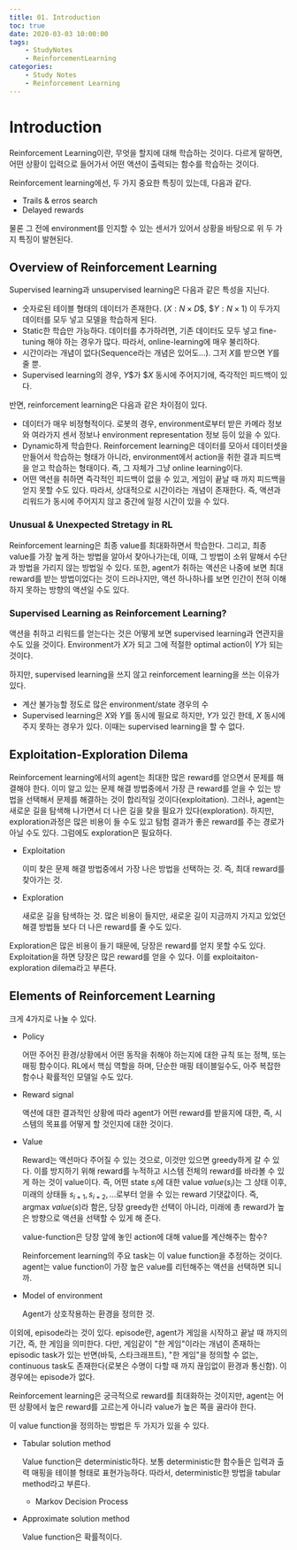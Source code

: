 ```yaml
---
title: 01. Introduction
toc: true
date: 2020-03-03 10:00:00
tags:
	- StudyNotes
	- ReinforcementLearning
categories:
	- Study Notes
	- Reinforcement Learning
---
```




# Introduction



Reinforcement Learning이란, 무엇을 할지에 대해 학습하는 것이다. 다르게 말하면, 어떤 상황이 입력으로 들어가서 어떤 액션이 출력되는 함수를 학습하는 것이다.

Reinforcement learning에선, 두 가지 중요한 특징이 있는데, 다음과 같다.

- Trails & erros search
- Delayed rewards

물론 그 전에 environment를 인지할 수 있는 센서가 있어서 상황을 바탕으로 위 두 가지 특징이 발현된다.



## Overview of Reinforcement Learning

Supervised learning과 unsupervised learning은 다음과 같은 특성을 지닌다.

- 숫자로된 테이블 형태의 데이터가 존재한다. ($X: N × D$$, $$Y: N × 1$) 이 두가지 데이터를 모두 넣고 모델을 학습하게 된다.
- Static한 학습만 가능하다. 데이터를 추가하려면, 기존 데이터도 모두 넣고 fine-tuning 해야 하는 경우가 많다. 따라서, online-learning에 매우 불리하다.
- 시간이라는 개념이 없다(Sequence라는 개념은 있어도...). 그저 $X$를 받으면 $Y$를 줄 뿐. 
- Supervised learning의 경우, $Y$$가 $$X$ 동시에 주어지기에, 즉각적인 피드백이 있다.



반면, reinforcement learning은 다음과 같은 차이점이 있다.

-  데이터가 매우 비정형적이다. 로봇의 경우, environment로부터 받은 카메라 정보와 여라가지 센서 정보나 environment representation 정보 등이 있을 수 있다.
- Dynamic하게 학습한다. Reinforcement learning은 데이터를 모아서 데이터셋을 만들어서 학습하는 형태가 아니라, environment에서 action을 취한 결과 피드백을 얻고 학습하는 형태이다. 즉, 그 자체가 그냥 online learning이다.
- 어떤 액션을 취하면 즉각적인 피드백이 없을 수 있고, 게임이 끝날 때 까지 피드백을 얻지 못할 수도 있다. 따라서, 상대적으로 시간이라는 개념이 존재한다. 즉, 액션과 리워드가 동시에 주어지지 않고 중간에 일정 시간이 있을 수 있다.



### Unusual & Unexpected Stretagy in RL

Reinforcement learning은 최종 value를 최대화하면서 학습한다. 그리고, 최종 value를 가장 높게 하는 방법을 알아서 찾아나가는데, 이때, 그 방법이 소위 말해서 수단과 방법을 가리지 않는 방법일 수  있다. 또한, agent가 취하는 액션은 나중에 보면 최대 reward를 받는 방법이었다는 것이 드러나지만, 액션 하나하나를 보면 인간이 전혀 이해하지 못하는 방향의 액션일 수도 있다.



### Supervised Learning as Reinforcement Learning?

액션을 취하고 리워드를 얻는다는 것은 어떻게 보면 supervised learning과 연관지을 수도 있을 것이다. Environment가 $X$가 되고 그에 적절한 optimal action이 $Y$가 되는 것이다.

하지만, supervised learning을 쓰지 않고 reinforcement learning을 쓰는 이유가 있다.

- 계산 불가능할 정도로 많은 environment/state 경우의 수
- Supervised learning은 $X$와 $Y$를 동시에 필요로 하지만, $Y$가 있긴 한데, $X$ 동시에 주지 못하는 경우가 있다. 이때는 supervised learning을 할 수 없다.



## Exploitation-Exploration Dilema

Reinforcement learning에서의 agent는 최대한 많은 reward를 얻으면서 문제를 해결해야 한다. 이미 알고 있는 문제 해결 방법중에서 가장 큰 reward를 얻을 수 있는 방법을 선택해서 문제를 해결하는 것이 합리적일 것이다(exploitation). 그러나, agent는 새로운 길을 탐색해 나가면서 더 나은 길을 찾을 필요가 있다(exploration). 하지만, exploration과정은 많은 비용이 들 수도 있고 탐험 결과가 좋은 reward를 주는 경로가 아닐 수도 있다. 그럼에도 exploration은 필요하다.

- Exploitation

  이미 찾은 문제 해결 방법중에서 가장 나은 방법을 선택하는 것. 즉, 최대 reward를 찾아가는 것.

- Exploration

  새로운 길을 탐색하는 것. 많은 비용이 들지만, 새로운 길이 지금까지 가지고 있었던 해결 방법들 보다 더 나은 reward를 줄 수도 있다.

Exploration은 많은 비용이 들기 때문에, 당장은 reward를 얻지 못할 수도 있다. Exploitation을 하면 당장은 많은 reward를 얻을 수 있다. 이를 exploitaiton-exploration dilema라고 부른다.



## Elements of Reinforcement Learning

크게 4가지로 나눌 수 있다.

- Policy

  어떤 주어진 환경/상황에서 어떤 동작을 취해야 하는지에 대한 규칙 또는 정책, 또는 매핑 함수이다. RL에서 핵심 역할을 하며, 단순한 매핑 테이블일수도, 아주 복잡한 함수나 확률적인 모델일 수도 있다.

- Reward signal

  액션에 대한 결과적인 상황에 따라 agent가 어떤 reward를 받을지에 대한, 즉, 시스템의 목표를 어떻게 할 것인지에 대한 것이다.

- Value

  Reward는 액션마다 주어질 수 있는 것으로, 이것만 있으면 greedy하게 갈 수 있다. 이를 방지하기 위해 reward를 누적하고 시스템 전체의 reward를 바라볼 수 있게 하는 것이 value이다. 즉, 어떤 state $s_{i}$에 대한 value $value(s_i)$는 그 상태 이후, 미래의 상태들 $s_{i+1}, s_{i+2},...$로부터 얻을 수 있는 reward 기댓값이다. 즉, $\text{argmax} ~ value(s)$라 함은, 당장 greedy한 선택이 아니라, 미래에 총 reward가 높은 방향으로 액션을 선택할 수 있게 해 준다.

  value-function은 당장 앞에 놓인 action에 대해 value를 계산해주는 함수?

  Reinforcement learning의 주요 task는 이 value function을 추정하는 것이다. agent는 value function이 가장 높은 value를 리턴해주는 액션을 선택하면 되니까.

- Model of environment

  Agent가 상호작용하는 환경을 정의한 것.

이외에, episode라는 것이 있다. episode란, agent가 게임을 시작하고 끝날 때 까지의 기간, 즉, 한 게임을 의미한다. 다만, 게임같이 "한 게임"이라는 개념이 존재하는 episodic task가 있는 반면(바둑, 스타크래프트), "한 게임"을 정의할 수 없는, continuous task도 존재한다(로봇은 수명이 다할 때 까지 끊임없이 환경과 통신함). 이 경우에는 episode가 없다.

Reinforcement learning은 궁극적으로 reward를 최대화하는 것이지만, agent는 어떤 상황에서 높은 reward를 고르는게 아니라 value가 높은 쪽을 골라야 한다.

이 value function을 정의하는 방법은 두 가지가 있을 수 있다.

- Tabular solution method

  Value function은 deterministic하다. 보통 deterministic한 함수들은 입력과 출력 매핑을 테이블 형태로 표현가능하다. 따라서, deterministic한 방법을 tabular method라고 부른다.

  - Markov Decision Process

- Approximate solution method

  Value function은 확률적이다.

